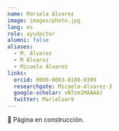 ```yaml
---
name: Mariela Álvarez
image: images/photo.jpg
lang: es
role: ayudoctor
alumni: false
aliases:
  - M. Álvarez
  - M Álvarez
  - Micaela Álvarez
links:
  orcid: 0000-0003-0188-0399 
  researchgate: Micaela-Alvarez-3
  google-scholar: vB7zm1MAAAAJ 
  twitter: Marielaar9
---
```


🚧 Página en construcción.
